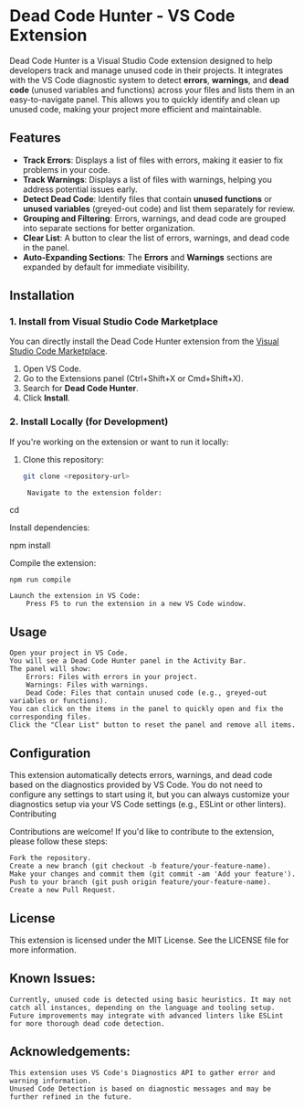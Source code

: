 # Dead Code Hunter - VS Code Extension

Dead Code Hunter is a Visual Studio Code extension designed to help developers track and manage unused code in their projects. It integrates with the VS Code diagnostic system to detect **errors**, **warnings**, and **dead code** (unused variables and functions) across your files and lists them in an easy-to-navigate panel. This allows you to quickly identify and clean up unused code, making your project more efficient and maintainable.

## Features

- **Track Errors**: Displays a list of files with errors, making it easier to fix problems in your code.
- **Track Warnings**: Displays a list of files with warnings, helping you address potential issues early.
- **Detect Dead Code**: Identify files that contain **unused functions** or **unused variables** (greyed-out code) and list them separately for review.
- **Grouping and Filtering**: Errors, warnings, and dead code are grouped into separate sections for better organization.
- **Clear List**: A button to clear the list of errors, warnings, and dead code in the panel.
- **Auto-Expanding Sections**: The **Errors** and **Warnings** sections are expanded by default for immediate visibility.

## Installation

### 1. Install from Visual Studio Code Marketplace

You can directly install the Dead Code Hunter extension from the [Visual Studio Code Marketplace](https://marketplace.visualstudio.com/).

1. Open VS Code.
2. Go to the Extensions panel (Ctrl+Shift+X or Cmd+Shift+X).
3. Search for **Dead Code Hunter**.
4. Click **Install**.

### 2. Install Locally (for Development)

If you're working on the extension or want to run it locally:

1. Clone this repository:
   ```bash
   git clone <repository-url>

    Navigate to the extension folder:

  cd <extension-folder>

Install dependencies:

npm install

Compile the extension:

    npm run compile

    Launch the extension in VS Code:
        Press F5 to run the extension in a new VS Code window.

## Usage

    Open your project in VS Code.
    You will see a Dead Code Hunter panel in the Activity Bar.
    The panel will show:
        Errors: Files with errors in your project.
        Warnings: Files with warnings.
        Dead Code: Files that contain unused code (e.g., greyed-out variables or functions).
    You can click on the items in the panel to quickly open and fix the corresponding files.
    Click the "Clear List" button to reset the panel and remove all items.

## Configuration

This extension automatically detects errors, warnings, and dead code based on the diagnostics provided by VS Code. You do not need to configure any settings to start using it, but you can always customize your diagnostics setup via your VS Code settings (e.g., ESLint or other linters).
Contributing

Contributions are welcome! If you'd like to contribute to the extension, please follow these steps:

    Fork the repository.
    Create a new branch (git checkout -b feature/your-feature-name).
    Make your changes and commit them (git commit -am 'Add your feature').
    Push to your branch (git push origin feature/your-feature-name).
    Create a new Pull Request.

## License

This extension is licensed under the MIT License. See the LICENSE file for more information.

## Known Issues:

    Currently, unused code is detected using basic heuristics. It may not catch all instances, depending on the language and tooling setup. Future improvements may integrate with advanced linters like ESLint for more thorough dead code detection.

## Acknowledgements:

    This extension uses VS Code's Diagnostics API to gather error and warning information.
    Unused Code Detection is based on diagnostic messages and may be further refined in the future.
